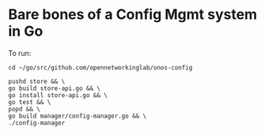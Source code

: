 # Bare bones of a Config Mgmt system in Go

To run:
```
cd ~/go/src/github.com/opennetworkinglab/onos-config

pushd store && \
go build store-api.go && \
go install store-api.go && \
go test && \
popd && \
go build manager/config-manager.go && \
./config-manager
```
